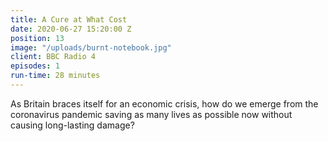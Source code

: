 ```yaml
---
title: A Cure at What Cost
date: 2020-06-27 15:20:00 Z
position: 13
image: "/uploads/burnt-notebook.jpg"
client: BBC Radio 4
episodes: 1
run-time: 28 minutes
---
```


As Britain braces itself for an economic crisis, how do we emerge from the coronavirus pandemic saving as many lives as possible now without causing long-lasting damage?
